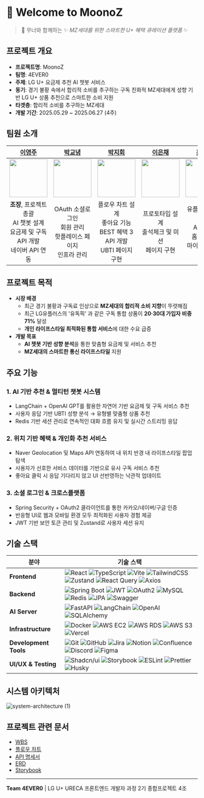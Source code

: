 # 🌈 Welcome to MoonoZ

> 🐙 무너와 함께하는
> ✨ *MZ세대를 위한 스마트한 U+ 혜택 큐레이션 플랫폼* ✨


## 프로젝트 개요

- **프로젝트명**: MoonoZ
- **팀명**: 4EVER0
- **주제**: LG U+ 요금제 추천 AI 챗봇 서비스
- **동기**: 경기 불황 속에서 합리적 소비를 추구하는 구독 친화적 MZ세대에게 성향 기반 LG U+ 상품 추천으로 스마트한 소비 지원
- **타겟층**: 합리적 소비를 추구하는 MZ세대
- **개발 기간**: 2025.05.29 ~ 2025.06.27 (4주)

## 팀원 소개

| [이영주](https://github.com/abyss-s) | [박교녕](https://github.com/kny0ng125) | [박지회](https://github.com/jihoi0615) | [이은채](https://github.com/eunchrri) | [홍민주](https://github.com/illustermin) |
| :---: | :---: | :---: | :---: | :---: |
| <img src="https://avatars.githubusercontent.com/u/77565980?v=4" width="100" /> | <img src="https://avatars.githubusercontent.com/u/80964083?v=4" width="100" /> | <img src="https://avatars.githubusercontent.com/u/197379577?v=4" width="100" /> | <img src="https://avatars.githubusercontent.com/u/171488704?v=4" width="100" /> | <img src="https://avatars.githubusercontent.com/u/134802163?v=4" width="100" /> |
| **조장**, 프로젝트 총괄<br/>AI 챗봇 설계<br/>요금제 및 구독 API 개발<br/>네이버 API 연동 | OAuth 소셜로그인<br/>회원 관리<br/>핫플레이스 페이지<br/>인프라 관리 | 플로우 차트 설계<br/>좋아요 기능<br/>BEST 혜택 3 API 개발<br/>UBTI 페이지 구현 | 프로토타입 설계<br/>출석체크 및 미션<br/>페이지 구현 | 유플투플 쿠폰 관리<br/>API 개발<br/>홈 화면 및<br/>마이페이지 구현 |

## 프로젝트 목적

- **시장 배경**
    - 최근 경기 불황과 구독료 인상으로 **MZ세대의 합리적 소비 지향**이 뚜렷해짐
    - 최근 LG유플러스의 '유독픽' 과 같은 구독 통합 상품이 **20·30대 가입자 비중 71%** 달성
    - **개인 라이프스타일 최적화된 통합 서비스**에 대한 수요 급증
- **개발 목표**
    - **AI 챗봇 기반 성향 분석**을 통한 맞춤형 요금제 및 서비스 추천
    - **MZ세대의 스마트한 통신 라이프스타일** 지원

## 주요 기능

### **1. AI 기반 추천 & 멀티턴 챗봇 시스템**
- LangChain + OpenAI GPT를 활용한 자연어 기반 요금제 및 구독 서비스 추천
- 사용자 응답 기반 UBTI 성향 분석 → 유형별 맞춤형 상품 추천
- Redis 기반 세션 관리로 연속적인 대화 흐름 유지 및 실시간 스트리밍 응답

### **2. 위치 기반 혜택 & 개인화 추천 서비스**
- Naver Geolocation 및 Maps API 연동하여 내 위치 반경 내 라이프스타일 팝업 탐색
- 사용자가 선호한 서비스 데이터를 기반으로 유사 구독 서비스 추천
- 좋아요 클릭 시 응답 기다리지 않고 UI 선반영하는 낙관적 업데이트

### **3. 소셜 로그인 & 크로스플랫폼**
- Spring Security + OAuth2 클라이언트를 통한 카카오/네이버/구글 인증
- 반응형 UI로 웹과 모바일 환경 모두 최적화된 사용자 경험 제공
- JWT 기반 보안 토큰 관리 및 Zustand로 사용자 세션 유지

## 기술 스택

| 분야 | 기술 스택 |
|------|-----------|
| **Frontend** | ![React](https://img.shields.io/badge/React-61DAFB?style=flat&logo=react&logoColor=black) ![TypeScript](https://img.shields.io/badge/TypeScript-3178C6?style=flat&logo=typescript&logoColor=white) ![Vite](https://img.shields.io/badge/Vite-646CFF?style=flat&logo=vite&logoColor=white) ![TailwindCSS](https://img.shields.io/badge/TailwindCSS-06B6D4?style=flat&logo=tailwindcss&logoColor=white) ![Zustand](https://img.shields.io/badge/Zustand-FF6B35?style=flat&logo=zustand&logoColor=white) ![React Query](https://img.shields.io/badge/React_Query-FF4154?style=flat&logo=reactquery&logoColor=white) ![Axios](https://img.shields.io/badge/Axios-5A29E4?style=flat&logo=axios&logoColor=white) |
| **Backend** | ![Spring Boot](https://img.shields.io/badge/Spring_Boot-6DB33F?style=flat&logo=spring-boot&logoColor=white) ![JWT](https://img.shields.io/badge/JWT-000000?style=flat&logo=JSON%20web%20tokens&logoColor=white) ![OAuth2](https://img.shields.io/badge/OAuth2-4285F4?style=flat&logo=oauth&logoColor=white) ![MySQL](https://img.shields.io/badge/MySQL-4479A1?style=flat&logo=mysql&logoColor=white) ![Redis](https://img.shields.io/badge/Redis-DC382D?style=flat&logo=redis&logoColor=white) ![JPA](https://img.shields.io/badge/JPA-59666C?style=flat&logo=hibernate&logoColor=white) ![Swagger](https://img.shields.io/badge/Swagger-85EA2D?style=flat&logo=swagger&logoColor=black) |
| **AI Server** | ![FastAPI](https://img.shields.io/badge/FastAPI-009688?style=flat&logo=fastapi&logoColor=white) ![LangChain](https://img.shields.io/badge/LangChain-1C3C3C?style=flat&logo=langchain&logoColor=white) ![OpenAI](https://img.shields.io/badge/OpenAI-412991?style=flat&logo=openai&logoColor=white) ![SQLAlchemy](https://img.shields.io/badge/SQLAlchemy-D71F00?style=flat&logo=sqlalchemy&logoColor=white) |
| **Infrastructure** | ![Docker](https://img.shields.io/badge/Docker-2496ED?style=flat&logo=docker&logoColor=white) ![AWS EC2](https://img.shields.io/badge/AWS_EC2-FF9900?style=flat&logo=amazon-ec2&logoColor=white) ![AWS RDS](https://img.shields.io/badge/AWS_RDS-527FFF?style=flat&logo=amazon-rds&logoColor=white) ![AWS S3](https://img.shields.io/badge/AWS_S3-569A31?style=flat&logo=amazon-s3&logoColor=white) ![Vercel](https://img.shields.io/badge/Vercel-000000?style=flat&logo=vercel&logoColor=white) |
| **Development Tools** | ![Git](https://img.shields.io/badge/Git-F05032?style=flat&logo=git&logoColor=white) ![GitHub](https://img.shields.io/badge/GitHub-181717?style=flat&logo=github&logoColor=white) ![Jira](https://img.shields.io/badge/Jira-0052CC?style=flat&logo=jira&logoColor=white) ![Notion](https://img.shields.io/badge/Notion-000000?style=flat&logo=notion&logoColor=white) ![Confluence](https://img.shields.io/badge/Confluence-172B4D?style=flat&logo=confluence&logoColor=white) ![Discord](https://img.shields.io/badge/Discord-5865F2?style=flat&logo=discord&logoColor=white) ![Figma](https://img.shields.io/badge/Figma-F24E1E?style=flat&logo=figma&logoColor=white) |
| **UI/UX & Testing** | ![Shadcn/ui](https://img.shields.io/badge/Shadcn%2Fui-000000?style=flat&logo=shadcnui&logoColor=white) ![Storybook](https://img.shields.io/badge/Storybook-FF4785?style=flat&logo=storybook&logoColor=white) ![ESLint](https://img.shields.io/badge/ESLint-4B32C3?style=flat&logo=eslint&logoColor=white) ![Prettier](https://img.shields.io/badge/Prettier-F7B93E?style=flat&logo=prettier&logoColor=black) ![Husky](https://img.shields.io/badge/Husky-42B883?style=flat&logo=husky&logoColor=white) |

## 시스템 아키텍처
![system-architecture (1)](https://github.com/user-attachments/assets/d6cc4fee-b1dc-4c97-8d39-9e3832c67a12)


## 프로젝트 관련 문서
- [WBS](https://docs.google.com/spreadsheets/d/1ln5VudFdBKMbaNANwzZyW0CGLYC_R9Xf/edit?usp=sharing&ouid=101077923369398316818&rtpof=true&sd=true)
- [플로우 차트](https://www.figma.com/proto/C1HjN8qg3Vptm2j7k2cT8N/%ED%94%8C%EB%A1%9C%EC%9A%B0%EC%B0%A8%ED%8A%B8?node-id=1-4&t=OH4mgwF8RPp4bDv8-1&scaling=scale-down-width&content-scaling=fixed&page-id=0%3A1)
- [API 명세서](https://hollow-cello-87b.notion.site/1fb3347f51ee81269bceeaad7f3c76f1?v=1fb3347f51ee81719ba1000c67dfe978)
- [ERD](https://dbdiagram.io/d/DB_4ever0-684e577c3cc77757c8eaba7c)
- [Storybook](https://6835efb2a0dda6635d6b2c1d-nazyzhfott.chromatic.com)

---

**Team 4EVER0** | LG U+ URECA 프론트엔드 개발자 과정 2기 종합프로젝트 4조
